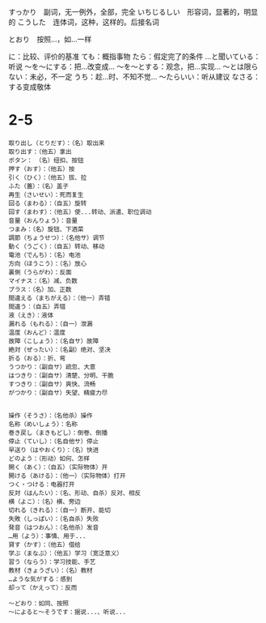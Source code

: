 すっかり　副词，无一例外，全部，完全
いちじるしい　形容词，显著的，明显的
こうした　连体词，这种，这样的。后接名词


とおり　按照...，如...一样



に：比较、评价的基准
ても：概指事物
たら：假定完了的条件
…と聞いている：听说
〜を〜にする：把...改变成...
〜を〜とする：观念，把...实现...
〜とは限らない：未必，不一定
うち：趁...时、不知不觉...
〜たらいい：听从建议
なさる：する变成敬体



# 2-5
```
取り出し（とりだす）：（名）取出来
取り出す：（他五）拿出
ボタン：　（名）纽扣、按钮
押す（おす）：（他五）按
引く（ひく）：（他五）拔、拉
ふた（蓋）：（名）盖子
再生（さいせい）：死而复生
回る（まわる）：（自五）旋转
回す（まわす）：（他五）使...转动、派遣、职位调动
音量（おんりょう）：音量
つまみ：（名）旋钮、下酒菜
調節（ちょうせつ）：（名他サ）调节
動く（うごく）：（自五）转动、移动
電池（でんち）：（名）电池
方向（ほうこう）：（名）放心
裏側（うらがわ）：反面
マイナス：（名）减、负数
プラス：（名）加、正数
間違える（まちがえる）：（他一）弄错
間違う：（自五）弄错
液（えき）：液体
漏れる（もれる）：（自一）泄漏
温度（おんど）：温度
故障（こしょう）：（名自サ）故障
絶対（ぜったい）：（名副）绝对、坚决
折る（おる）：折、弯
うつかり：（副自サ）疏忽、大意
はつきり：（副自サ）清楚、分明、干脆
すつきり：（副自サ）爽快、流畅
がつかり：（副自サ）失望、精疲力尽


操作（そうさ）：（名他杀）操作
名称（めいしょう）：名称
巻き戻し（まきもどし）：倒卷、倒播
停止（ていし）：（名自他サ）停止
早送り（はやおくり）：（名）快进
どのよう：（形动）如何、怎样
開く（あく）：（自五）（实际物体）开
開ける（あける）：（他一）（实际物体）打开
つく・つける：电器打开
反対（はんたい）：（名、形动、自杀）反对、相反
横（よこ）：（名）横、旁边
切れる（きれる）：（自一）断开、能切
失敗（しっぱい）：（名自杀）失败
発音（はつおん）：（名他杀）发音
…用（よう）：事情、用于...
貸す（かす）：（他五）借给
学ぶ（まなぶ）：（他五）学习（宽泛意义）
習う（ならう）：学习技能、手艺
教材（きょうざい）：（名）教材
…ような気がする：感到
却って（かえって）：反而

〜どおり：如同、按照
〜によると〜そうです：据说...、听说...
```
















